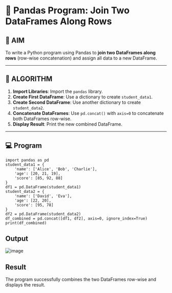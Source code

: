 # 🧪 Pandas Program: Join Two DataFrames Along Rows

## 🎯 AIM

To write a Python program using Pandas to **join two DataFrames along rows** (row-wise concatenation) and assign all data to a new DataFrame.

---

## 🧠 ALGORITHM

1. **Import Libraries**: Import the `pandas` library.
2. **Create First DataFrame**: Use a dictionary to create `student_data1`.
3. **Create Second DataFrame**: Use another dictionary to create `student_data2`.
4. **Concatenate DataFrames**: Use `pd.concat()` with `axis=0` to concatenate both DataFrames row-wise.
5. **Display Result**: Print the new combined DataFrame.

---

## 💻 Program
```
import pandas as pd
student_data1 = {
    'name': ['Alice', 'Bob', 'Charlie'],
    'age': [20, 21, 19],
    'score': [85, 92, 88]
}
df1 = pd.DataFrame(student_data1)
student_data2 = {
    'name': ['David', 'Eva'],
    'age': [22, 20],
    'score': [95, 78]
}
df2 = pd.DataFrame(student_data2)
df_combined = pd.concat([df1, df2], axis=0, ignore_index=True)
print(df_combined)
```
## Output
![image](https://github.com/user-attachments/assets/51314fad-f8c7-431d-afd0-e06cf0442f27)

## Result
The program successfully combines the two DataFrames row-wise and displays the result.


